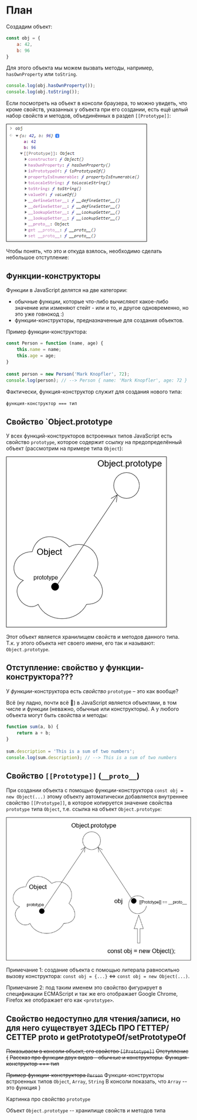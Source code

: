 # План

Создадим объект:

```js
const obj = {
    a: 42,
    b: 96
}
```

Для этого объекта мы можем вызвать методы, например, `hasOwnProperty` или `toString`.

```js
console.log(obj.hasOwnProperty());
console.log(obj.toString());
```

Если посмотреть на объект в консоли браузера, то можно увидеть, что кроме свойств, указанных у объекта при его создании, есть ещё целый набор свойств и методов, объединённых в раздел `[[Prototype]]`:

![Объект в консоли](img/obj_console.png)


Чтобы понять, что это и откуда взялось, необходимо сделать небольшое отступление:

## Функции-конструкторы

Функции в JavaScript делятся на две категории:
* обычные функции, которые что-либо вычисляют какое-либо значение или изменяют стейт - или и то, и другое одновременно, но это уже говнокод :)
* функции-конструкторы, предназначенные для создания объектов.

Пример функции-конструктора:

```js
const Person = function (name, age) {
    this.name = name;
    this.age = age;
}

const person = new Person('Mark Knopfler', 72);
console.log(person); // --> Person { name: 'Mark Knopfler', age: 72 }
```

Фактически, функция-конструктор служит для создания нового типа:

`функция-конструктор === тип`

## Свойство `Object.prototype

У всех функций-конструкторов встроенных типов JavaScript есть свойство `prototype`, которое содержит ссылку на предопределённый объект (рассмотрим на примере типа `Object`):

![Object.prototype](img/Object.prototype.png)

Этот объект является хранилищем свойств и методов данного типа.  
Т.к. у этого объекта нет своего имени, его так и называют: `Object.prototype`.

## Отступление: свойство у функции-конструктора???

У _функции_-конструктора есть _свойство_ `prototype` – это как вообще?

Всё (ну ладно, почти всё 🙂) в JavaScript является объектами, в том числе и функции (неважно, обычные или конструкторы). А у любого объекта могут быть свойства и методы:

```js
function sum(a, b) {
    return a + b;
}

sum.description = 'This is a sum of two numbers';
console.log(sum.description); // --> This is a sum of two numbers
```

## Свойство `[[Prototype]]` (`__proto__`)

При создании объекта с помощью функции-конструктора `const obj = new Object(...)` этому объекту автоматически добавляется внутреннее свойство `[[Prototype]]`, в которое копируется значение свойства `prototype` типа `Object`, т.е. ссылка на объект `Object.prototype`:

![`obj.[[Prototype]]`](img/obj_proto.png)

Примечание 1: создание объекта с помощью литерала равносильно вызову конструктора: `const obj = {...}` <=> `const obj = new Object(...)`.

Примечание 2: под таким именем это свойство фигурирует в спецификации ECMAScript и так же его отображает Google Chrome, Firefox же отображает его как `<prototype>`.

Свойство недоступно для чтения/записи, но для него существует ЗДЕСЬ ПРО ГЕТТЕР/СЕТТЕР __proto__ и getPrototypeOf/setPrototypeOf
---

~~Показываем в консоли объект, его свойство `[[Prototype]]`~~
~~Отступление {~~
~~Рассказ про функции двух видов - обычные и конструкторы.~~
~~Функция-конструктор === тип~~

~~Пример функции-конструктора `Person`~~
Функции-конструкторы встроенных типов `Object`, `Array`, `String`
В консоли показать, что `Array` -- это функция
}

Картинка про свойство `prototype`

Объект `Object.prototype` -- хранилище свойств и методов типа